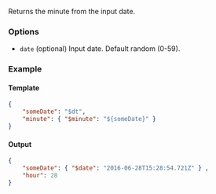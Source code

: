 Returns the minute from the input date.

### Options

- `date` (optional) Input date. Default random (0-59).

### Example

#### Template
```json
{
    "someDate": "$dt",
    "minute": { "$minute": "${someDate}" }
}
```
#### Output
```json
{
    "someDate": { "$date": "2016-06-28T15:28:54.721Z" } ,
    "hour": 28
}
```